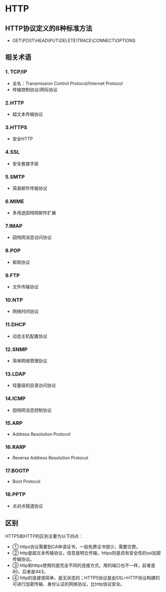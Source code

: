 # HTTP

## HTTP协议定义的8种标准方法
- GET\POST\HEAD\PUT\DELETE\TRACE\CONNECT\OPTIONS

## 相关术语

### 1. TCP/IP
- 全名：Transmission Control Protocol/Internet Protocol
- 传输控制协议/网际协议

### 2.HTTP
- 超文本传输协议

### 3.HTTPS
- 安全HTTP

### 4.SSL
- 安全套接字层

### 5.SMTP
- 简易邮件传输协议

### 6.MIME
- 多用途因特网邮件扩展

### 7.IMAP
- 因特网消息访问协议

### 8.POP
- 邮局协议

### 9.FTP
- 文件传输协议

### 10.NTP
- 网络时间协议

### 11.DHCP
- 动态主机配置协议

### 12.SNMP
- 简单网络管理协议

### 13.LDAP
- 轻量级的目录访问协议

### 14.ICMP
- 因特网消息控制协议

### 15.ARP
- Address Resolution Protocol

### 16.RARP
- Reverse Address Resolution Protocol

### 17.BOOTP
- Boot Protocol

### 18.PPTP
- 点对点隧道协议

## 区别
HTTPS和HTTP的区别主要为以下四点： 
- ① https协议需要到CA申请证书，一般免费证书很少，需要交费。 
- ② http是超文本传输协议，信息是明文传输，https则是具有安全性的ssl加密传输协议。 
- ③ http和https使用的是完全不同的连接方式，用的端口也不一样，前者是80，后者是443。 
- ④ http的连接很简单，是无状态的；HTTPS协议是由SSL+HTTP协议构建的可进行加密传输、身份认证的网络协议，比http协议安全。